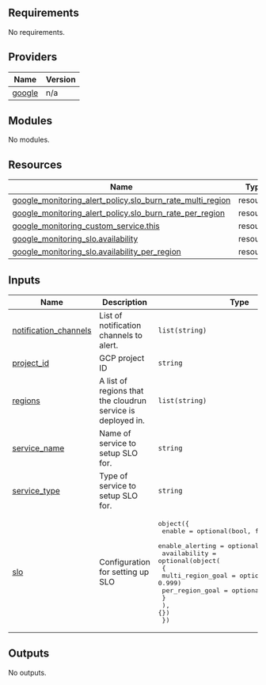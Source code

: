 <!-- BEGIN_TF_DOCS -->
## Requirements

No requirements.

## Providers

| Name | Version |
|------|---------|
| <a name="provider_google"></a> [google](#provider\_google) | n/a |

## Modules

No modules.

## Resources

| Name | Type |
|------|------|
| [google_monitoring_alert_policy.slo_burn_rate_multi_region](https://registry.terraform.io/providers/hashicorp/google/latest/docs/resources/monitoring_alert_policy) | resource |
| [google_monitoring_alert_policy.slo_burn_rate_per_region](https://registry.terraform.io/providers/hashicorp/google/latest/docs/resources/monitoring_alert_policy) | resource |
| [google_monitoring_custom_service.this](https://registry.terraform.io/providers/hashicorp/google/latest/docs/resources/monitoring_custom_service) | resource |
| [google_monitoring_slo.availability](https://registry.terraform.io/providers/hashicorp/google/latest/docs/resources/monitoring_slo) | resource |
| [google_monitoring_slo.availability_per_region](https://registry.terraform.io/providers/hashicorp/google/latest/docs/resources/monitoring_slo) | resource |

## Inputs

| Name | Description | Type | Default | Required |
|------|-------------|------|---------|:--------:|
| <a name="input_notification_channels"></a> [notification\_channels](#input\_notification\_channels) | List of notification channels to alert. | `list(string)` | n/a | yes |
| <a name="input_project_id"></a> [project\_id](#input\_project\_id) | GCP project ID | `string` | n/a | yes |
| <a name="input_regions"></a> [regions](#input\_regions) | A list of regions that the cloudrun service is deployed in. | `list(string)` | n/a | yes |
| <a name="input_service_name"></a> [service\_name](#input\_service\_name) | Name of service to setup SLO for. | `string` | n/a | yes |
| <a name="input_service_type"></a> [service\_type](#input\_service\_type) | Type of service to setup SLO for. | `string` | `"CLOUD_RUN"` | no |
| <a name="input_slo"></a> [slo](#input\_slo) | Configuration for setting up SLO | <pre>object({<br/>    enable          = optional(bool, false)<br/>    enable_alerting = optional(bool, false)<br/>    availability = optional(object(<br/>      {<br/>        multi_region_goal = optional(number, 0.999)<br/>        per_region_goal   = optional(number, 0.999)<br/>      }<br/>    ), {})<br/>  })</pre> | `{}` | no |

## Outputs

No outputs.
<!-- END_TF_DOCS -->
